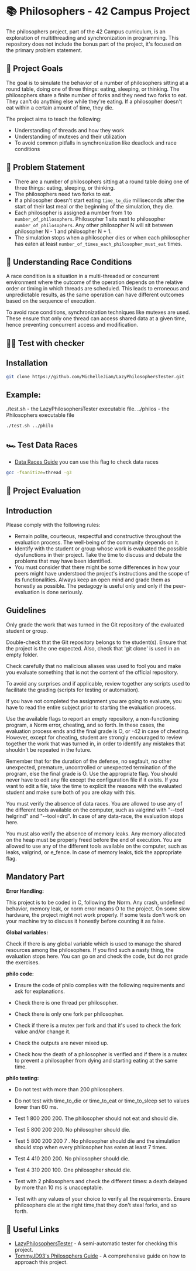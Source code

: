# 📚 Philosophers - 42 Campus Project

The philosophers project, part of the 42 Campus curriculum, is an exploration of multithreading and synchronization in programming. This repository does not include the bonus part of the project, it's focused on the primary problem statement.

## 🎯 Project Goals

The goal is to simulate the behavior of a number of philosophers sitting at a round table, doing one of three things: eating, sleeping, or thinking. The philosophers share a finite number of forks and they need two forks to eat. They can't do anything else while they're eating. If a philosopher doesn't eat within a certain amount of time, they die.

The project aims to teach the following:

- Understanding of threads and how they work
- Understanding of mutexes and their utilization
- To avoid common pitfalls in synchronization like deadlock and race conditions

## 📜 Problem Statement

- There are a number of philosophers sitting at a round table doing one of three things: eating, sleeping, or thinking.
- The philosophers need two forks to eat.
- If a philosopher doesn't start eating `time_to_die` milliseconds after the start of their last meal or the beginning of the simulation, they die.
- Each philosopher is assigned a number from 1 to `number_of_philosophers`. Philosopher 1 sits next to philosopher `number_of_philosophers`. Any other philosopher N will sit between philosopher N - 1 and philosopher N + 1.
- The simulation stops when a philosopher dies or when each philosopher has eaten at least `number_of_times_each_philosopher_must_eat` times.

## 🧠 Understanding Race Conditions

A race condition is a situation in a multi-threaded or concurrent environment where the outcome of the operation depends on the relative order or timing in which threads are scheduled. This leads to erroneous and unpredictable results, as the same operation can have different outcomes based on the sequence of execution.

To avoid race conditions, synchronization techniques like mutexes are used. These ensure that only one thread can access shared data at a given time, hence preventing concurrent access and modification.

## 👨‍🏫 Test with checker

## Installation

```Bash
git clone https://github.com/MichelleJiam/LazyPhilosophersTester.git
```

## Example:
./test.sh - the LazyPhilosophersTester executable file.
../philos - the Philosophers executable file

```bash
./test.sh ../philo
```
## 🏎 Test Data Races

- [Data Races Guide](https://github.com/MichelleJiam/LazyPhilosophersTester)
you can use this flag to check data races
```bash
gcc -fsanitize=thread -g3
```

## 🤯 Project Evaluation

## Introduction

Please comply with the following rules:
* Remain polite, courteous, respectful and constructive throughout the
evaluation process. The well-being of the community depends on it.
* Identify with the student or group whose work is evaluated the possible
dysfunctions in their project. Take the time to discuss and debate the
problems that may have been identified.
* You must consider that there might be some differences in how your peers
might have understood the project's instructions and the scope of its
functionalities. Always keep an open mind and grade them as honestly as
possible. The pedagogy is useful only and only if the peer-evaluation is
done seriously.

## Guidelines

Only grade the work that was turned in the Git repository of the evaluated
student or group.

Double-check that the Git repository belongs to the student(s). Ensure that
the project is the one expected. Also, check that 'git clone' is used in an
empty folder.

Check carefully that no malicious aliases was used to fool you and make you
evaluate something that is not the content of the official repository.

To avoid any surprises and if applicable, review together any scripts used
to facilitate the grading (scripts for testing or automation).

If you have not completed the assignment you are going to evaluate, you have
to read the entire subject prior to starting the evaluation process.

Use the available flags to report an empty repository, a non-functioning
program, a Norm error, cheating, and so forth.
In these cases, the evaluation process ends and the final grade is O,
or -42 in case of cheating. However, except for cheating, student are
strongly encouraged to review together the work that was turned in, in order
to identify any mistakes that shouldn't be repeated in the future.

Remember that for the duration of the defense, no segfault, no other
unexpected, premature, uncontrolled or unexpected termination of the
program, else the final grade is O. Use the appropriate flag.
You should never have to edit any file except the configuration file if it
exists. If you want to edit a file, take the time to explicit the reasons
with the evaluated student and make sure both of you are okay with this.

You must verify the absence of data races.
You are allowed to use any of the different tools available on the computer,
such as valgrind with "--tool helgrind" and "--tool=drd". In case of any
data-race, the evaluation stops here.

You must also verify the absence of memory leaks. Any memory allocated on
the heap must be properly freed before the end of execution. You are
allowed to use any of the different tools available on the computer, such
as leaks, valgrind, or e_fence. In case of memory leaks, tick the
appropriate flag.

## Mandatory Part

**Error Handling:**

This project is to be coded in C, following the Norm.
Any crash, undefined behavior, memory leak, or norm error means O to
the project.
On some slow hardware, the project might not work properly. If some tests
don't work on your machine try to discuss it honestly before counting it
as false.

**Global variables:**

Check if there is any global variable which is used to manage the shared
resources among the philosophers.
If you find such a nasty thing, the evaluation stops here. You can go on
and check the code, but do not grade the exercises.

**philo code:**

- Ensure the code of philo complies with the following requirements and ask for explanations.

- Check there is one thread per philosopher.

- Check there is only one fork per philosopher.

- Check if there is a mutex per fork and that it's used to check the fork value and/or change it.
- Check the outputs are never mixed up.

- Check how the death of a philosopher is verified and if there is a mutex to prevent a philosopher from dying and starting eating at the same time.

**philo testing:**

- Do not test with more than 200 philosophers.

- Do not test with time_to_die or time_to_eat or time_to_sleep set to values lower than 60 ms.

- Test 1 800 200 200. The philosopher should not eat and should die.
- Test 5 800 200 200. No philosopher should die.

- Test 5 800 200 200 7 . No philosopher should die and the simulation should stop when every philosopher has eaten at least 7 times.

- Test 4 410 200 200. No philosopher should die.

- Test 4 310 200 100. One philosopher should die.

- Test with 2 philosophers and check the different times: a death delayed by more than 10 ms is unacceptable.

- Test with any values of your choice to verify all the requirements. Ensure philosophers die at the right time,that they don't steal forks, and so forth.

## 🔗 Useful Links

- [LazyPhilosophersTester](https://github.com/MichelleJiam/LazyPhilosophersTester) - A semi-automatic tester for checking this project.
- [TommyJD93's Philosophers Guide](https://github.com/TommyJD93/Philosophers) - A comprehensive guide on how to approach this project.
